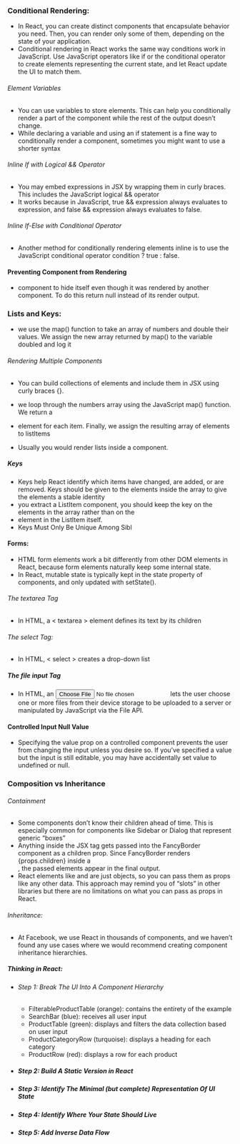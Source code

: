 ### Conditional Rendering:
- In React, you can create distinct components that encapsulate behavior you need. Then, you can render only some of them, depending on the state of your application.
- Conditional rendering in React works the same way conditions work in JavaScript. Use JavaScript operators like if or the conditional operator to create elements representing the current state, and let React update the UI to match them.
###### Element Variables
- You can use variables to store elements. This can help you conditionally render a part of the component while the rest of the output doesn’t change. 
- While declaring a variable and using an if statement is a fine way to conditionally render a component, sometimes you might want to use a shorter syntax
###### Inline If with Logical && Operator
- You may embed expressions in JSX by wrapping them in curly braces. This includes the JavaScript logical && operator
- It works because in JavaScript, true && expression always evaluates to expression, and false && expression always evaluates to false.
###### Inline If-Else with Conditional Operator
- Another method for conditionally rendering elements inline is to use the JavaScript conditional operator condition ? true : false.
#### Preventing Component from Rendering
- component to hide itself even though it was rendered by another component. To do this return null instead of its render output.
### Lists and Keys:
- we use the map() function to take an array of numbers and double their values. We assign the new array returned by map() to the variable doubled and log it
###### Rendering Multiple Components
- You can build collections of elements and include them in JSX using curly braces {}.

-  we loop through the numbers array using the JavaScript map() function. We return a <li> element for each item. Finally, we assign the resulting array of elements to listItems

- Usually you would render lists inside a component.
##### Keys
- Keys help React identify which items have changed, are added, or are removed. Keys should be given to the elements inside the array to give the elements a stable identity
-  you extract a ListItem component, you should keep the key on the <ListItem /> elements in the array rather than on the <li> element in the ListItem itself.
- Keys Must Only Be Unique Among Sibl
#### Forms:
- HTML form elements work a bit differently from other DOM elements in React, because form elements naturally keep some internal state.
- In React, mutable state is typically kept in the state property of components, and only updated with setState().
###### The textarea Tag
- In HTML, a < textarea > element defines its text by its children
###### The select Tag:
- In HTML,  < select > creates a drop-down list

##### The file input Tag
- In HTML, an <input type="file"> lets the user choose one or more files from their device storage to be uploaded to a server or manipulated by JavaScript via the File API.
#### Controlled Input Null Value
- Specifying the value prop on a controlled component prevents the user from changing the input unless you desire so. If you’ve specified a value but the input is still editable, you may have accidentally set value to undefined or null.
### Composition vs Inheritance
###### Containment
- Some components don’t know their children ahead of time. This is especially common for components like Sidebar or Dialog that represent generic “boxes”
- Anything inside the <FancyBorder> JSX tag gets passed into the FancyBorder component as a children prop. Since FancyBorder renders {props.children} inside a <div>, the passed elements appear in the final output.
- React elements like <Contacts /> and <Chat /> are just objects, so you can pass them as props like any other data. This approach may remind you of “slots” in other libraries but there are no limitations on what you can pass as props in React.
###### Inheritance:
- At Facebook, we use React in thousands of components, and we haven’t found any use cases where we would recommend creating component inheritance hierarchies.
##### Thinking in React:
- ###### Step 1: Break The UI Into A Component Hierarchy
    - FilterableProductTable (orange): contains the entirety of the example
    - SearchBar (blue): receives all user input
    - ProductTable (green): displays and filters the data collection based on user input
    - ProductCategoryRow (turquoise): displays a heading for each category
    - ProductRow (red): displays a row for each product
- ##### Step 2: Build A Static Version in React
- ##### Step 3: Identify The Minimal (but complete) Representation Of UI State
- ##### Step 4: Identify Where Your State Should Live
- ##### Step 5: Add Inverse Data Flow

